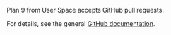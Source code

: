 Plan 9 from User Space accepts GitHub pull requests.

For details, see the general [GitHub documentation](https://help.github.com/articles/creating-a-pull-request/).
